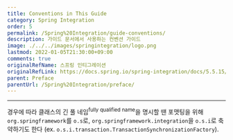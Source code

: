 ```yaml
---
title: Conventions in This Guide
category: Spring Integration
order: 5
permalink: /Spring%20Integration/guide-conventions/
description: 가이드 문서에서 사용하는 컨벤션 가이드
image: ./../../images/springintegration/logo.png
lastmod: 2022-01-05T21:30:00+09:00
comments: true
originalRefName: 스프링 인티그레이션
originalRefLink: https://docs.spring.io/spring-integration/docs/5.5.15/reference/html/index-single.html#guide-conventions
parent: Preface
parentUrl: /Spring%20Integration/preface/
---
```


---

경우에 따라 클래스의 긴 풀 네임<sup>fully qualified name</sup>을 명시할 땐 포맷팅을 위해 `org.springframework`를 `o.s`로, `org.springframework.integration`을 `o.s.i`로 축약하기도 한다 (ex. `o.s.i.transaction.TransactionSynchronizationFactory`).

